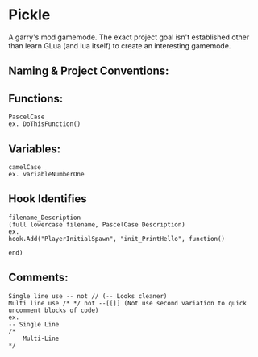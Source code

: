# Pickle
A garry's mod gamemode. The exact project goal isn't established other than learn GLua (and lua itself) to create  an interesting gamemode.

## Naming & Project Conventions:
## Functions:
    PascelCase
    ex. DoThisFunction()
## Variables:
    camelCase
    ex. variableNumberOne
## Hook Identifies
    filename_Description
    (full lowercase filename, PascelCase Description)
    ex. 
    hook.Add("PlayerInitialSpawn", "init_PrintHello", function()
    
    end)
## Comments:
    Single line use -- not // (-- Looks cleaner)
    Multi line use /* */ not --[[]] (Not use second variation to quick uncomment blocks of code)
    ex.
    -- Single Line
    /*
        Multi-Line
    */